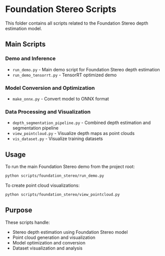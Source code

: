 # Foundation Stereo Scripts

This folder contains all scripts related to the Foundation Stereo depth estimation model.

## Main Scripts

### Demo and Inference
- `run_demo.py` - Main demo script for Foundation Stereo depth estimation
- `run_demo_tensorrt.py` - TensorRT optimized demo

### Model Conversion and Optimization
- `make_onnx.py` - Convert model to ONNX format

### Data Processing and Visualization
- `depth_segmentation_pipeline.py` - Combined depth estimation and segmentation pipeline
- `view_pointcloud.py` - Visualize depth maps as point clouds
- `vis_dataset.py` - Visualize training datasets

## Usage

To run the main Foundation Stereo demo from the project root:
```bash
python scripts/foundation_stereo/run_demo.py
```

To create point cloud visualizations:
```bash
python scripts/foundation_stereo/view_pointcloud.py
```

## Purpose

These scripts handle:
- Stereo depth estimation using Foundation Stereo model
- Point cloud generation and visualization
- Model optimization and conversion
- Dataset visualization and analysis
